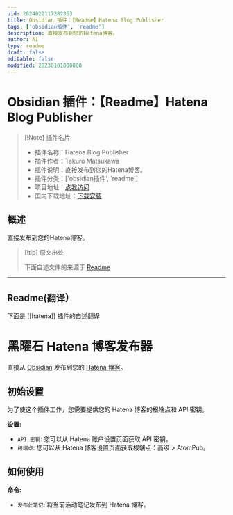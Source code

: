 ```yaml
---
uid: 2024022117282353
title: Obsidian 插件：【Readme】Hatena Blog Publisher
tags: ['obsidian插件', 'readme']
description: 直接发布到您的Hatena博客。
author: AI
type: readme
draft: false
editable: false
modified: 20230101000000
---
```


# Obsidian 插件：【Readme】Hatena Blog Publisher

> [!Note] 插件名片
> - 插件名称：Hatena Blog Publisher
> - 插件作者：Takuro Matsukawa
> - 插件说明：直接发布到您的Hatena博客。
> - 插件分类：['obsidian插件', 'readme']
> - 项目地址：[点我访问](https://github.com/takmatsukawa/obsidian-hatena)
> - 国内下载地址：[下载安装](https://pkmer.cn/products/plugin/pluginMarket/?hatena)

## 概述

直接发布到您的Hatena博客。



> [!tip] 原文出处
> 
>下面自述文件的来源于 [Readme](https://ghproxy.net/https://raw.githubusercontent.com/takmatsukawa/obsidian-hatena/master/README.md)
> 

---

## Readme(翻译）

下面是 [[hatena]] 插件的自述翻译


# 黑曜石 Hatena 博客发布器

直接从 [Obsidian](https://obsidian.md/) 发布到您的 [Hatena 博客](https://hatenablog.com/)。
## 初始设置

为了使这个插件工作，您需要提供您的 Hatena 博客的根端点和 API 密钥。

**设置:**

- `API 密钥`: 您可以从 Hatena 账户设置页面获取 API 密钥。
- `根端点`: 您可以从 Hatena 博客设置页面获取根端点：高级 > AtomPub。
## 如何使用

**命令:**

- `发布此笔记`: 将当前活动笔记发布到 Hatena 博客。



